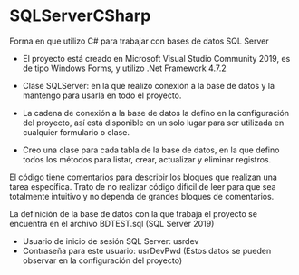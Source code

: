 # SQLServerCSharp
Forma en que utilizo C# para trabajar con bases de datos SQL Server

- El proyecto está creado en Microsoft Visual Studio Community 2019, es de tipo Windows Forms, y utilizo .Net Framework 4.7.2
- Clase SQLServer: en la que realizo conexión a la base de datos y la mantengo para usarla en todo el proyecto.
- La cadena de conexión a la base de datos la defino en la configuración del proyecto, así está disponible en un solo lugar para ser utilizada en cualquier formulario o clase.

- Creo una clase para cada tabla de la base de datos, en la que defino todos los métodos para listar, crear, actualizar y eliminar registros.

El código tiene comentarios para describir los bloques que realizan una tarea específica. Trato de no realizar código difícil de leer para que sea totalmente intuitivo y no dependa de grandes bloques de comentarios.

La definición de la base de datos con la que trabaja el proyecto se encuentra en el archivo BDTEST.sql
(SQL Server 2019)
- Usuario de inicio de sesión SQL Server: usrdev
- Contraseña para este usuario: usrDevPwd
(Estos datos se pueden observar en la configuración del proyecto)
